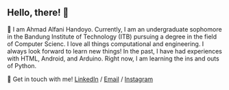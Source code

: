 ## Hello, there! 👋

<!--
**blueguy42/blueguy42** is a ✨ _special_ ✨ repository because its `README.md` (this file) appears on your GitHub profile.
-->
💬 I am Ahmad Alfani Handoyo. Currently, I am an undergraduate sophomore in the Bandung Institute of Technology (ITB) pursuing a degree in the field of Computer Scienc. I love all things computational and engineering. I always look forward to learn new things! In the past, I have had experiences with HTML, Android, and Arduino. Right now, I am learning the ins and outs of Python.

🔗 Get in touch with me!  [LinkedIn](https://www.linkedin.com/in/ahmad-alfani-handoyo/) / [Email](ahmadalfanihandoyo1@gmail.com) / [Instagram](https://www.instagram.com/afanhandoyo_)
